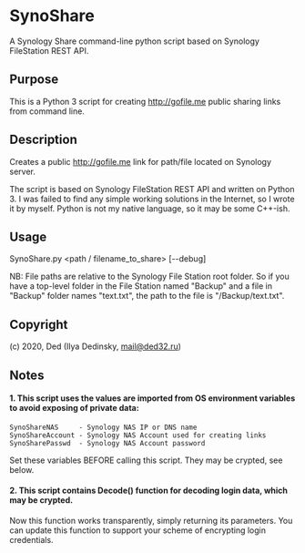 # SynoShare
A Synology Share command-line python script based on Synology FileStation REST API.

## Purpose

This is a Python 3 script for creating http://gofile.me public sharing links from command line.

## Description

Creates a public http://gofile.me link for path/file located on Synology server.

The script is based on Synology FileStation REST API and written on Python 3.
I was failed to find any simple working solutions in the Internet, so I wrote it by myself.
Python is not my native language, so it may be some C++-ish.

## Usage

SynoShare.py <path / filename_to_share> [--debug]

NB: File paths are relative to the Synology File Station root folder. So if you have a top-level folder in the File Station named "Backup" and a file in "Backup" folder names "text.txt", the path to the file is "/Backup/text.txt".

## Copyright

(c) 2020, Ded (Ilya Dedinsky, mail@ded32.ru)

## Notes

#### 1. This script uses the values are imported from OS environment variables to avoid exposing of private data:

```
SynoShareNAS     - Synology NAS IP or DNS name
SynoShareAccount - Synology NAS Account used for creating links
SynoSharePasswd  - Synology NAS Account password
```

Set these variables BEFORE calling this script. They may be crypted, see below.

#### 2. This script contains Decode() function for decoding login data, which may be crypted.

Now this function works transparently, simply returning its parameters. You can update this
function to support your scheme of encrypting login credentials.
